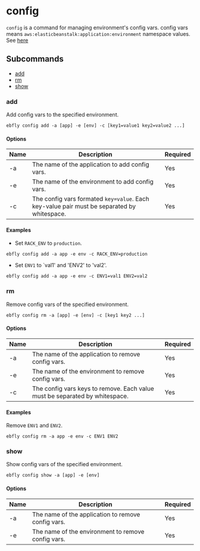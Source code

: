 # config

`config` is a command for managing environment's config vars.
config vars means `aws:elasticbeanstalk:application:environment` namespace values. See [here](http://docs.aws.amazon.com/elasticbeanstalk/latest/dg/command-options.html)

## Subcommands

- [add](#add)
- [rm](#rm)
- [show](#show)

<a name="add"></a>
### add

Add config vars to the specified environment.

```
ebfly config add -a [app] -e [env] -c [key1=value1 key2=value2 ...]
```

#### Options

| Name | Description                                                                                | Required |
| ---- | ------------------------------------------------------------------------------------------ | -------- |
| -a   | The name of the application to add config vars.                                            | Yes      |
| -e   | The name of the environment to add config vars.                                            | Yes      |
| -c   | The config vars formated `key=value`. Each key-value pair must be separated by whitespace. | Yes      |

#### Examples

- Set `RACK_ENV` to `production`.

```
ebfly config add -a app -e env -c RACK_ENV=production
```

- Set `ENV1` to `val1' and 'ENV2' to 'val2'.

```
ebfly config add -a app -e env -c ENV1=val1 ENV2=val2
```

<a name="rm"></a>
### rm

Remove config vars of the specified environment.

```
ebfly config rm -a [app] -e [env] -c [key1 key2 ...]
```

#### Options

| Name | Description                                                                 | Required |
| ---- | --------------------------------------------------------------------------- | -------- |
| -a   | The name of the application to remove config vars.                          | Yes      |
| -e   | The name of the environment to remove config vars.                          | Yes      |
| -c   | The config vars keys to remove. Each value must be separated by whitespace. | Yes      |

#### Examples

Remove `ENV1` and `ENV2`.

```
ebfly config rm -a app -e env -c ENV1 ENV2
```

<a name="show"></a>
### show

Show config vars of the specified environment.

```
ebfly config show -a [app] -e [env]
```

#### Options

| Name | Description                                                                 | Required |
| ---- | --------------------------------------------------------------------------- | -------- |
| -a   | The name of the application to remove config vars.                          | Yes      |
| -e   | The name of the environment to remove config vars.                          | Yes      |
